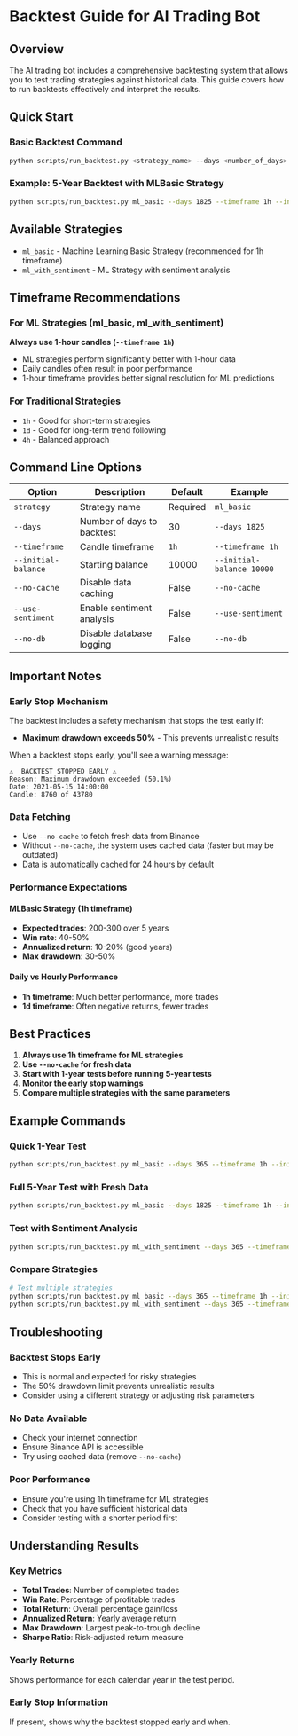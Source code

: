 # Backtest Guide for AI Trading Bot

## Overview

The AI trading bot includes a comprehensive backtesting system that allows you to test trading strategies against historical data. This guide covers how to run backtests effectively and interpret the results.

## Quick Start

### Basic Backtest Command

```bash
python scripts/run_backtest.py <strategy_name> --days <number_of_days> --timeframe <timeframe> --initial-balance <amount>
```

### Example: 5-Year Backtest with MLBasic Strategy

```bash
python scripts/run_backtest.py ml_basic --days 1825 --timeframe 1h --initial-balance 10000 --no-cache
```

## Available Strategies

- `ml_basic` - Machine Learning Basic Strategy (recommended for 1h timeframe)
- `ml_with_sentiment` - ML Strategy with sentiment analysis

## Timeframe Recommendations

### For ML Strategies (ml_basic, ml_with_sentiment)
**Always use 1-hour candles (`--timeframe 1h`)**

- ML strategies perform significantly better with 1-hour data
- Daily candles often result in poor performance
- 1-hour timeframe provides better signal resolution for ML predictions

### For Traditional Strategies
- `1h` - Good for short-term strategies
- `1d` - Good for long-term trend following
- `4h` - Balanced approach

## Command Line Options

| Option | Description | Default | Example |
|--------|-------------|---------|---------|
| `strategy` | Strategy name | Required | `ml_basic` |
| `--days` | Number of days to backtest | 30 | `--days 1825` |
| `--timeframe` | Candle timeframe | `1h` | `--timeframe 1h` |
| `--initial-balance` | Starting balance | 10000 | `--initial-balance 10000` |
| `--no-cache` | Disable data caching | False | `--no-cache` |
| `--use-sentiment` | Enable sentiment analysis | False | `--use-sentiment` |
| `--no-db` | Disable database logging | False | `--no-db` |

## Important Notes

### Early Stop Mechanism

The backtest includes a safety mechanism that stops the test early if:
- **Maximum drawdown exceeds 50%** - This prevents unrealistic results

When a backtest stops early, you'll see a warning message:
```
⚠️  BACKTEST STOPPED EARLY ⚠️
Reason: Maximum drawdown exceeded (50.1%)
Date: 2021-05-15 14:00:00
Candle: 8760 of 43780
```

### Data Fetching

- Use `--no-cache` to fetch fresh data from Binance
- Without `--no-cache`, the system uses cached data (faster but may be outdated)
- Data is automatically cached for 24 hours by default

### Performance Expectations

#### MLBasic Strategy (1h timeframe)
- **Expected trades**: 200-300 over 5 years
- **Win rate**: 40-50%
- **Annualized return**: 10-20% (good years)
- **Max drawdown**: 30-50%

#### Daily vs Hourly Performance
- **1h timeframe**: Much better performance, more trades
- **1d timeframe**: Often negative returns, fewer trades

## Best Practices

1. **Always use 1h timeframe for ML strategies**
2. **Use `--no-cache` for fresh data**
3. **Start with 1-year tests before running 5-year tests**
4. **Monitor the early stop warnings**
5. **Compare multiple strategies with the same parameters**

## Example Commands

### Quick 1-Year Test
```bash
python scripts/run_backtest.py ml_basic --days 365 --timeframe 1h --initial-balance 10000
```

### Full 5-Year Test with Fresh Data
```bash
python scripts/run_backtest.py ml_basic --days 1825 --timeframe 1h --initial-balance 10000 --no-cache
```

### Test with Sentiment Analysis
```bash
python scripts/run_backtest.py ml_with_sentiment --days 365 --timeframe 1h --initial-balance 10000 --use-sentiment
```

### Compare Strategies
```bash
# Test multiple strategies
python scripts/run_backtest.py ml_basic --days 365 --timeframe 1h --initial-balance 10000
python scripts/run_backtest.py ml_with_sentiment --days 365 --timeframe 1h --initial-balance 10000
```

## Troubleshooting

### Backtest Stops Early
- This is normal and expected for risky strategies
- The 50% drawdown limit prevents unrealistic results
- Consider using a different strategy or adjusting risk parameters

### No Data Available
- Check your internet connection
- Ensure Binance API is accessible
- Try using cached data (remove `--no-cache`)

### Poor Performance
- Ensure you're using 1h timeframe for ML strategies
- Check that you have sufficient historical data
- Consider testing with a shorter period first

## Understanding Results

### Key Metrics
- **Total Trades**: Number of completed trades
- **Win Rate**: Percentage of profitable trades
- **Total Return**: Overall percentage gain/loss
- **Annualized Return**: Yearly average return
- **Max Drawdown**: Largest peak-to-trough decline
- **Sharpe Ratio**: Risk-adjusted return measure

### Yearly Returns
Shows performance for each calendar year in the test period.

### Early Stop Information
If present, shows why the backtest stopped early and when. 